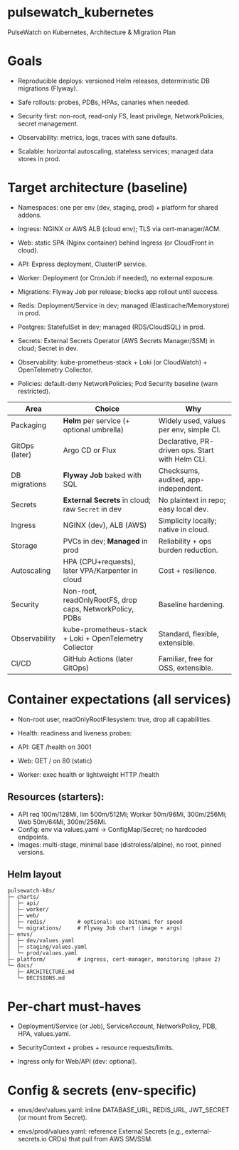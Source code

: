 # pulsewatch_kubernetes
PulseWatch on Kubernetes, Architecture &amp; Migration Plan

# Goals

- Reproducible deploys: versioned Helm releases, deterministic DB migrations (Flyway).

- Safe rollouts: probes, PDBs, HPAs, canaries when needed.

- Security first: non-root, read-only FS, least privilege, NetworkPolicies, secret management.

- Observability: metrics, logs, traces with sane defaults.

- Scalable: horizontal autoscaling, stateless services; managed data stores in prod.


# Target architecture (baseline)


- Namespaces: one per env (dev, staging, prod) + platform for shared addons.

- Ingress: NGINX or AWS ALB (cloud env); TLS via cert-manager/ACM.

- Web: static SPA (Nginx container) behind Ingress (or CloudFront in cloud).

- API: Express deployment, ClusterIP service.

- Worker: Deployment (or CronJob if needed), no external exposure.

- Migrations: Flyway Job per release; blocks app rollout until success.

- Redis: Deployment/Service in dev; managed (Elasticache/Memorystore) in prod.

- Postgres: StatefulSet in dev; managed (RDS/CloudSQL) in prod.

- Secrets: External Secrets Operator (AWS Secrets Manager/SSM) in cloud; Secret in dev.

- Observability: kube-prometheus-stack + Loki (or CloudWatch) + OpenTelemetry Collector.

- Policies: default-deny NetworkPolicies; Pod Security baseline (warn restricted).



| Area           | Choice                                                   | Why                                                          |
| -------------- | -------------------------------------------------------- | ------------------------------------------------------------ |
| Packaging      | **Helm** per service (+ optional umbrella)               | Widely used, values per env, simple CI.                      |
| GitOps (later) | Argo CD or Flux                                          | Declarative, PR-driven ops. Start with Helm CLI.             |
| DB migrations  | **Flyway Job** baked with SQL                            | Checksums, audited, app-independent.                         |
| Secrets        | **External Secrets** in cloud; raw `Secret` in dev       | No plaintext in repo; easy local dev.                        |
| Ingress        | NGINX (dev), ALB (AWS)                                   | Simplicity locally; native in cloud.                         |
| Storage        | PVCs in dev; **Managed** in prod                         | Reliability + ops burden reduction.                          |
| Autoscaling    | HPA (CPU+requests), later VPA/Karpenter in cloud         | Cost + resilience.                                           |
| Security       | Non-root, readOnlyRootFS, drop caps, NetworkPolicy, PDBs | Baseline hardening.                                          |
| Observability | kube-prometheus-stack + Loki + OpenTelemetry Collector    | Standard, flexible, extensible.                               |
| CI/CD          | GitHub Actions (later GitOps)                            | Familiar, free for OSS, extensible.                          |


# Container expectations (all services)

- Non-root user, readOnlyRootFilesystem: true, drop all capabilities.

- Health: readiness and liveness probes:

- API: GET /health on 3001

- Web: GET / on 80 (static)

- Worker: exec health or lightweight HTTP /health

## Resources (starters):

- API req 100m/128Mi, lim 500m/512Mi; Worker 50m/96Mi, 300m/256Mi; Web 50m/64Mi, 300m/256Mi.
- Config: env via values.yaml → ConfigMap/Secret; no hardcoded endpoints.
- Images: multi-stage, minimal base (distroless/alpine), no root, pinned versions.


## Helm layout
```
pulsewatch-k8s/
├─ charts/
│  ├─ api/
│  ├─ worker/
│  ├─ web/
│  ├─ redis/          # optional: use bitnami for speed
│  └─ migrations/     # Flyway Job chart (image + args)
├─ envs/
│  ├─ dev/values.yaml
│  ├─ staging/values.yaml
│  └─ prod/values.yaml
├─ platform/          # ingress, cert-manager, monitoring (phase 2)
└─ docs/
   ├─ ARCHITECTURE.md
   └─ DECISIONS.md
```

# Per-chart must-haves

- Deployment/Service (or Job), ServiceAccount, NetworkPolicy, PDB, HPA, values.yaml.

- SecurityContext + probes + resource requests/limits.

- Ingress only for Web/API (dev: optional).

# Config & secrets (env-specific)

- envs/dev/values.yaml: inline DATABASE_URL, REDIS_URL, JWT_SECRET (or mount from Secret).

- envs/prod/values.yaml: reference External Secrets (e.g., external-secrets.io CRDs) that pull from AWS SM/SSM.
